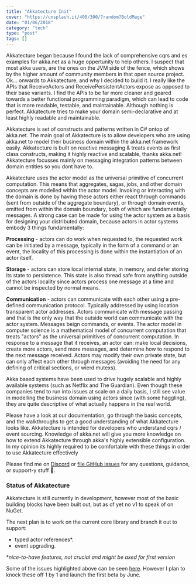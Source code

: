 ```yaml
---
title: "Akkatecture Init"
cover: "https://unsplash.it/400/300/?random?BoldMage"
date: "01/06/2018"
category: "tech"
type: "post"
tags: []    
---
```


Akkatecture began because I found the lack of comprehensive cqrs and es examples for akka.net as a huge oppertunity to help others. I suspect that most akka users, are the ones on the JVM side of the fence, which shows by the higher amount of community members in that open source project. Ok... onwards to Akkatecture, and why I decided to build it. I really like the APIs that ReceiveActors and ReceivePersistentActors expose as opposed to their base variants. I find the APIs to be far more cleaner and geared towards a better functional programming paradigm, which can lead to code that is more readable, testable, and maintainable. Although nothing is perfect. Akkatecture tries to make your domain semi-declarative and at least highly readable and maintainable.

Akkatecture is set of constructs and patterns written in C# ontop of akka.net. The main goal of Akkatecture is to allow developers who are using akka.net to model their business domain within the akka.net framework easily. Akkatecture is built on reactive messaging & treats events as first class constructs, making it highly reactive and scalable, thanks akka.net! Akkatecture focusses mainly on messaging integration patterns between domain entities so you dont have to.

Akkatecture uses the actor model as the universal primitive of concurrent computation. This means that aggregates, sagas, jobs, and other domain concepts are modelled within the actor model. Invoking or interacting with the domain is done by having these actors either react through commands (sent from outside of the aggregate boundary), or through domain events, emitted from within the domain boundary, both of which are fundamentally messages. A strong case can be made for using the actor system as a basis for designing your distributed domain, because actors in actor systems embody 3 things fundamentally:

**Processing** - actors can do work when requested to, the requested work can be initiated by a message, typically in the form of a command or an event, the locality of this processing is done within the instantiation of an actor itself.

**Storage** - actors can store local internal state, in memory, and defer storing its state to persistence. This state is also thread safe from anything outside of the actors locality since actors process one message at a time and cannot be inspected by normal means.

**Communication** - actors can communicate with each other using a pre-defined communication protocol. Typically addressed by using location transparent actor addresses. Actors communicate with message passing and that is the only way that the outside world can communicate with the actor system. Messages beign commands, or events.
The actor model in computer science is a mathematical model of concurrent computation that treats "actors" as the universal primitives of concurrent computation. In response to a message that it receives, an actor can: make local decisions, create more actors, send more messages, and determine how to respond to the next message received. Actors may modify their own private state, but can only affect each other through messages (avoiding the need for any defining of critical sections, or wierd mutexs).

Akka based systems have been used to drive hugely scalable and highly available systems (such as Netflix and The Guardian). Even though these companies tend to run into issues at scale on a daily basis, I still see value in modelling the business domain using actors since (with some haggling), they are quite descriptive of what actually happens in the real world.

Please have a look at our documentation, go through the basic concepts, and the walkthroughs to get a good understanding of what Akkatecture looks like. Akkatecture is intended for developers who understand cqrs / event sourcing. Knowledge of akka.net will give you more knowledge on how to extend Akkatecture through akka's highly extensible configuration. In my opinion its highly required to be comfortable with these things in order to use Akkatecture effectively

Please find me on [Discord](/community) or [file GitHub issues](https://github.com/Lutando/Akkatecture/issues) for any questions, guidance, or support-y stuff 👋.

### Status of Akkatecture
Akkatecture is still currently in development, however most of the basic building blocks have been built out, but as of yet no v1 to speak of on NuGet.

The next plan is to work on the current core library and branch it out to support:

* typed actor references*.
* event upgrading.

**nice-to-have features, not crucial and might be axed for first version*

Some of the issues highlighted above can be seen [here](https://github.com/Lutando/Akkatecture/issues). However I plan to knock these off 1 by 1 and launch the first beta by June.